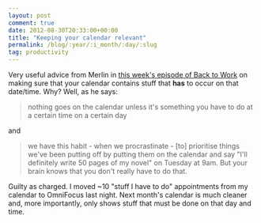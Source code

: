 ```yaml
---
layout: post
comment: true
date: 2012-08-30T20:33:00+00:00
title: "Keeping your calendar relevant"
permalink: /blog/:year/:i_month/:day/:slug
tag: productivity
---
```

<p>Very useful advice from Merlin in <a href="http://5by5.tv/b2w/82">this week's episode of Back to Work</a> on making sure that your calendar contains stuff that <strong>has</strong> to occur on that date/time. Why? Well, as he says:</p>

<blockquote>
  <p>nothing goes on the calendar unless it's something you have to do at a certain time on a certain day</p>
</blockquote>

<p>and</p>

<blockquote>
  <p>we have this habit - when we procrastinate - [to] prioritise things we've been putting off by putting them on the calendar and say "I'll definitely write 50 pages of my novel" on Tuesday at 9am. But your brain knows that you don't really have to do that.</p>
</blockquote>

<p>Guilty as charged. I moved ~10 "stuff I have to do" appointments from my calendar to OmniFocus last night. Next month's calendar is much cleaner and, more importantly, only shows stuff that must be done on that day and time.</p>
